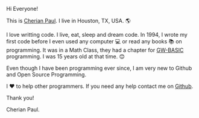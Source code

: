 

Hi Everyone!

This is [Cherian Paul](https://github.com/cheriannet). I live in Houston, TX, USA. :earth_americas: 

I love writting code. I live, eat, sleep and dream code. In 1994, I wrote my first code before I even used any computer :computer: or read any books :books: on programming. It was in a Math Class, they had a chapter for [GW-BASIC](https://en.wikipedia.org/wiki/GW-BASIC) programming. I was 15 years old at that time. :blush:

Even though I have been programming ever since, I am very new to Github and Open Source Programming. 

I :heart: to help other programmers. If you need any help contact me on [Github](https://github.com/cheriannet). 

Thank you! 

Cherian Paul. 


